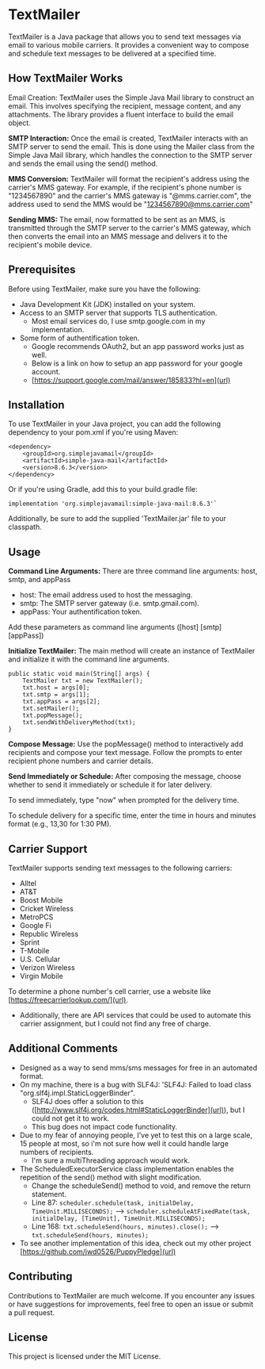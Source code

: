 # TextMailer
TextMailer is a Java package that allows you to send text messages via email to various mobile carriers. It provides a convenient way to compose and schedule text messages to be delivered at a specified time.

## How TextMailer Works
Email Creation: TextMailer uses the Simple Java Mail library to construct an email. This involves specifying the recipient, message content, and any attachments. The library provides a fluent interface to build the email object.

**SMTP Interaction:** Once the email is created, TextMailer interacts with an SMTP server to send the email. This is done using the Mailer class from the Simple Java Mail library, which handles the connection to the SMTP server and sends the email using the send() method.

**MMS Conversion:** TextMailer will format the recipient's address using the carrier's MMS gateway. For example, if the recipient's phone number is "1234567890" and the carrier's MMS gateway is "@mms.carrier.com", the address used to send the MMS would be "1234567890@mms.carrier.com"

**Sending MMS:** The email, now formatted to be sent as an MMS, is transmitted through the SMTP server to the carrier's MMS gateway, which then converts the email into an MMS message and delivers it to the recipient's mobile device.

## Prerequisites
Before using TextMailer, make sure you have the following:

* Java Development Kit (JDK) installed on your system.
* Access to an SMTP server that supports TLS authentication.
  - Most email services do, I use smtp.google.com in my implementation.
* Some form of authentification token.
  - Google recommends OAuth2, but an app password works just as well.
  - Below is a link on how to setup an app password for your google account.
  - [https://support.google.com/mail/answer/185833?hl=en](url)

## Installation
To use TextMailer in your Java project, you can add the following dependency to your pom.xml if you're using Maven:
```
<dependency>
    <groupId>org.simplejavamail</groupId>
    <artifactId>simple-java-mail</artifactId>
    <version>8.6.3</version>
</dependency>
```
Or if you're using Gradle, add this to your build.gradle file:
```
implementation 'org.simplejavamail:simple-java-mail:8.6.3'`
```
Additionally, be sure to add the supplied 'TextMailer.jar' file to your classpath.
## Usage
**Command Line Arguments:** There are three command line arguments: host, smtp, and appPass
* host: The email address used to host the messaging.
* smtp: The SMTP server gateway (i.e. smtp.gmail.com).
* appPass: Your authentification token.

Add these parameters as command line arguments ([host] [smtp] [appPass])

**Initialize TextMailer:** The main method will create an instance of TextMailer and initialize it with the command line arguments.
```
public static void main(String[] args) {
    TextMailer txt = new TextMailer();
    txt.host = args[0];
    txt.smtp = args[1];
    txt.appPass = args[2];
    txt.setMailer();
    txt.popMessage();
    txt.sendWithDeliveryMethod(txt);
}
```
**Compose Message:** Use the popMessage() method to interactively add recipients and compose your text message. Follow the prompts to enter recipient phone numbers and carrier details.

**Send Immediately or Schedule:** After composing the message, choose whether to send it immediately or schedule it for later delivery.

To send immediately, type "now" when prompted for the delivery time.

To schedule delivery for a specific time, enter the time in hours and minutes format (e.g., 13,30 for 1:30 PM).
## Carrier Support
TextMailer supports sending text messages to the following carriers:

* Alltel
* AT&T
* Boost Mobile
* Cricket Wireless
* MetroPCS
* Google Fi
* Republic Wireless
* Sprint
* T-Mobile
* U.S. Cellular
* Verizon Wireless
* Virgin Mobile

To determine a phone number's cell carrier, use a website like [https://freecarrierlookup.com/](url).
* Additionally, there are API services that could be used to automate this carrier assignment, but I could not find any free of charge.

## Additional Comments
* Designed as a way to send mms/sms messages for free in an automated format.
* On my machine, there is a bug with SLF4J: 'SLF4J: Failed to load class "org.slf4j.impl.StaticLoggerBinder".
  * SLF4J does offer a solution to this ([http://www.slf4j.org/codes.html#StaticLoggerBinder](url)), but I could not get it to work.
  * This bug does not impact code functionality.
* Due to my fear of annoying people, I've yet to test this on a large scale, 15 people at most, so i'm not sure how well it could handle large numbers of recipients.
  * I'm sure a multiThreading approach would work.
* The ScheduledExecutorService class implementation enables the repetition of the send() method with slight modification.
  * Change the scheduleSend() method to void, and remove the return statement.
  * Line 87: `scheduler.schedule(task, initialDelay, TimeUnit.MILLISECONDS);` --> `scheduler.scheduleAtFixedRate(task, initialDelay, [TimeUnit], TimeUnit.MILLISECONDS);`
  * Line 168: `txt.scheduleSend(hours, minutes).close();` --> `txt.scheduleSend(hours, minutes);`
* To see another implementation of this idea, check out my other project [https://github.com/jwd0526/PuppyPledge](url)

## Contributing
Contributions to TextMailer are much welcome. If you encounter any issues or have suggestions for improvements, feel free to open an issue or submit a pull request.

## License
This project is licensed under the MIT License.

